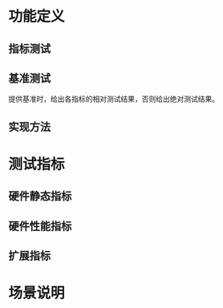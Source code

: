 # 功能定义

## 指标测试

## 基准测试

提供基准时，给出各指标的相对测试结果，否则给出绝对测试结果。

## 实现方法

# 测试指标

## 硬件静态指标

## 硬件性能指标

## 扩展指标

# 场景说明

